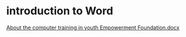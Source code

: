 # introduction to Word
[About the computer training in youth Empowerment Foundation.docx](https://github.com/user-attachments/files/18615754/About.the.computer.training.in.youth.Empowerment.Foundation.docx)

